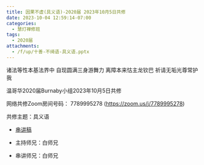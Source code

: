 ```yaml
---
title: 因果不虚(具义语)-2020届 2023年10月5日共修
date: 2023-10-04 12:59:14-07:00
categories:
  - 慧灯禅修班
tags:
  - 2020届
attachments:
  - /f/up/十善-不绮语-具义语.pptx
---
```

诸法等性本基法界中 自现圆满三身游舞力
离障本来怙主龙钦巴 祈请无垢光尊常护我

温哥华2020届Burnaby小组2023年10月5日共修

网络共修Zoom房间号码： 7789995278 (<https://zoom.us/j/7789995278>)

共修主题：具义语
* [串讲稿](/f/up/十善-不绮语-具义语.pptx)

* 主持师兄：白师兄
* 串讲师兄：白师兄